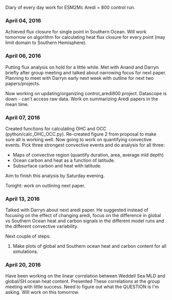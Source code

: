 Diary of every day work for ESM2Mc Aredi = 800 control run.

### April 04, 2016
Achieved flux closure for single point in Southern Ocean. Will work tomorrow on algorithm for calculating heat flux closure for every point (may limit domain to Southern Hemisphere).

### April 06, 2016
Putting flux analysis on hold for a little while. Met with Anand and Darryn briefly after group meeting and talked about narrowing focus for next paper. Planning to meet with Darryn early next week with outline for next two papers/projects.

Now working on updating/organizing control_aredi800 project. Datascope is down - can't access raw data. Work on summarizing Aredi papers in the mean time.

### April 07, 2016
Created functions for calculating OHC and OCC (python/calc_OHC_OCC.py). Re-created figure 2 from proposal to make sure all is working well. Now going to work on quantifying convective events. Pick three strongest convective events and do analysis for all three:
* Maps of convective region (quantify duration, area, average mld depth)
* Ocean carbon and heat as a function of latitude.  
* Subsurface carbon and heat with latitude.

Aim to finish this analysis by Saturday evening.

Tonight: work on outlining next paper.


### April 13, 2016
Talked with Darryn about next aredi paper. He suggested instead of focusing on the effect of changing aredi, focus on the difference in global vs Southern Ocean heat and carbon signals in the different model runs and the different convective variability.

Next couple of steps:
1. Make plots of global and Southern ocean heat and carbon content for all simulations.

### April 20, 2016
Have been working on the linear correlation between Weddell Sea MLD and global/SH ocean heat content. Presented These correlations at the group meeting with little success. Need to figure out what the QUESTION is I'm asking. Will work on this tomorrow.  
